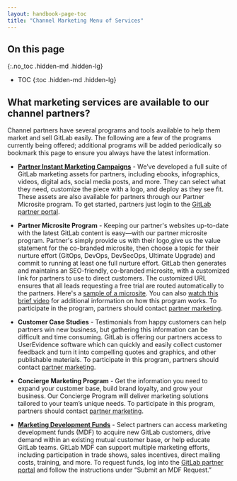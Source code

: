 ```yaml
---
layout: handbook-page-toc
title: "Channel Marketing Menu of Services"
---
```


## On this page
{:.no_toc .hidden-md .hidden-lg}

- TOC
{:toc .hidden-md .hidden-lg}

## What marketing services are available to our channel partners?
Channel partners have several programs and tools available to help them market and sell GitLab easily. The following are a few of the programs currently being offered; additional programs will be added periodically so bookmark this page to ensure you always have the latest information. 

*  **[Partner Instant Marketing Campaigns](https://about.gitlab.com/handbook/marketing/channel-marketing/instant-campaigns/)** - Weʼve developed a full suite of GitLab marketing assets for partners, including ebooks, infographics, videos, digital ads, social media posts, and more. They can select what they need, customize the piece with a logo, and deploy as they see fit. These assets are also available for partners through our Partner Microsite program. To get started, partners just login to the [GitLab partner portal](https://partners.gitlab.com/english/).

*  **Partner Microsite Program** - Keeping our partner's websites up-to-date with the latest GitLab content is easy—with our partner microsite program. Partner's simply provide us with their logo,give us the value statement for the co-branded microsite, then choose a topic for their nurture effort (GitOps, DevOps, DevSecOps, Ultimate Upgrade) and commit to running at least one full nurture effort. GitLab then generates and maintains an SEO-friendly, co-branded microsite, with a customized link for partners to use to direct customers. The customized URL ensures that all leads requesting a free trial are routed automatically to the partners. Here's a [sample of a microsite](https://learn.gitlab.com/gitlab-partner?utm_partnerid=insertID). You can also [watch this brief video](https://player.vimeo.com/video/676110066?h=a1f6bbbe0752zm/view?usp=sharing) for additional information on how this program works. To participate in the program, partners should contact [partner marketing](mailto:Partner-Marketing@gitlab.com). 

*  **Customer Case Studies** - Testimonials from happy customers can help partners win new business, but gathering this information can be difficult and time consuming. GitLab is offering our partners access to UserEvidence software which can quickly and easily collect customer feedback and turn it into compelling quotes and graphics, and other publishable materials. To participate in this program, partners should contact [partner marketing](mailto:Partner-Marketing@gitlab.com). 

* **Concierge Marketing Program** - Get the information you need to expand your customer base, build brand loyalty, and grow your business. Our Concierge Program will deliver marketing solutions tailored to your teamʼs unique needs. To participate in this program, partners should contact [partner marketing](mailto:Partner-Marketing@gitlab.com). 

*  **[Marketing Development Funds](https://about.gitlab.com/handbook/marketing/channel-marketing/#requesting-mdf-funds)** - Select partners can access marketing development funds (MDF) to acquire new GitLab customers, drive demand within an existing mutual customer base, or help educate GitLab teams. GitLab MDF can support multiple marketing efforts, including participation in trade shows, sales incentives, direct mailing costs, training, and more. To request funds, log into the [GitLab partner portal](https://partners.gitlab.com/english/) and follow the instructions under “Submit an MDF Request.”
